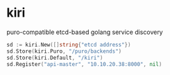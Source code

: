 # kiri
puro-compatible etcd-based golang service discovery

```go
sd := kiri.New([]string{"etcd address"})
sd.Store(kiri.Puro, "/puro/backends")
sd.Store(kiri.Default, "/kiri")
sd.Register("api-master", "10.10.20.38:8000", nil)
```